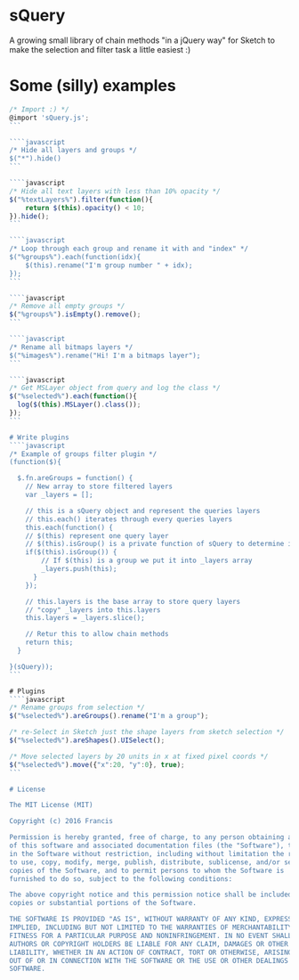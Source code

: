 # sQuery
A growing small library of chain methods "in a jQuery way" for Sketch to make the selection and filter task a little easiest :)


# Some (silly) examples
````javascript
/* Import :) */
@import 'sQuery.js';
```

````javascript
/* Hide all layers and groups */
$("*").hide()
```

````javascript
/* Hide all text layers with less than 10% opacity */
$("%textLayers%").filter(function(){
    return $(this).opacity() < 10;
}).hide();
```

````javascript
/* Loop through each group and rename it with and "index" */
$("%groups%").each(function(idx){
    $(this).rename("I'm group number " + idx);
});
```

````javascript
/* Remove all empty groups */
$("%groups%").isEmpty().remove();
```

````javascript
/* Rename all bitmaps layers */
$("%images%").rename("Hi! I'm a bitmaps layer");
```

````javascript
/* Get MSLayer object from query and log the class */
$("%selected%").each(function(){
  log($(this).MSLayer().class());
});
```

# Write plugins
````javascript
/* Example of groups filter plugin */
(function($){

  $.fn.areGroups = function() {
    // New array to store filtered layers
    var _layers = [];

    // this is a sQuery object and represent the queries layers
    // this.each() iterates through every queries layers
    this.each(function() {
    // $(this) represent one query layer
    // $(this).isGroup() is a private function of sQuery to determine if a sQuery layer object is a sketchapp LayerGroup
    if($(this).isGroup()) {
        // If $(this) is a group we put it into _layers array
        _layers.push(this);
      }
    });

    // this.layers is the base array to store query layers
    // "copy" _layers into this.layers
    this.layers = _layers.slice();

    // Retur this to allow chain methods
    return this;
  }

}(sQuery));
```

# Plugins
````javascript
/* Rename groups from selection */
$("%selected%").areGroups().rename("I'm a group");

/* re-Select in Sketch just the shape layers from sketch selection */
$("%selected%").areShapes().UISelect();

/* Move selected layers by 20 units in x at fixed pixel coords */
$("%selected%").move({"x":20, "y":0}, true);
```

# License

The MIT License (MIT)

Copyright (c) 2016 Francis

Permission is hereby granted, free of charge, to any person obtaining a copy
of this software and associated documentation files (the "Software"), to deal
in the Software without restriction, including without limitation the rights
to use, copy, modify, merge, publish, distribute, sublicense, and/or sell
copies of the Software, and to permit persons to whom the Software is
furnished to do so, subject to the following conditions:

The above copyright notice and this permission notice shall be included in all
copies or substantial portions of the Software.

THE SOFTWARE IS PROVIDED "AS IS", WITHOUT WARRANTY OF ANY KIND, EXPRESS OR
IMPLIED, INCLUDING BUT NOT LIMITED TO THE WARRANTIES OF MERCHANTABILITY,
FITNESS FOR A PARTICULAR PURPOSE AND NONINFRINGEMENT. IN NO EVENT SHALL THE
AUTHORS OR COPYRIGHT HOLDERS BE LIABLE FOR ANY CLAIM, DAMAGES OR OTHER
LIABILITY, WHETHER IN AN ACTION OF CONTRACT, TORT OR OTHERWISE, ARISING FROM,
OUT OF OR IN CONNECTION WITH THE SOFTWARE OR THE USE OR OTHER DEALINGS IN THE
SOFTWARE.

